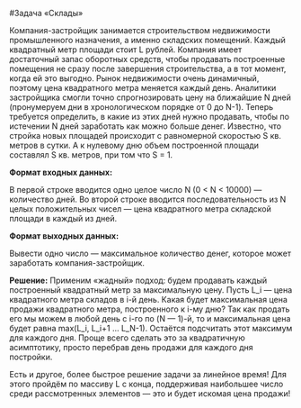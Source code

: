 #Задача «Склады»

Компания-застройщик занимается строительством недвижимости промышленного назначения, 
а именно складских помещений. Каждый квадратный метр площади стоит L рублей. 
Компания имеет достаточный запас оборотных средств, чтобы продавать построенные помещения не сразу 
после завершения строительства, а в тот момент, когда ей это выгодно. Рынок недвижимости очень динамичный, 
поэтому цена квадратного метра меняется каждый день. Аналитики застройщика смогли точно спрогнозировать 
цену на ближайшие N дней (пронумеруем дни в хронологическом порядке от 0 до N-1). 
Теперь требуется определить, в какие из этих дней нужно продавать, чтобы по истечении N дней 
заработать как можно больше денег. Известно, что стройка новых площадей происходит с равномерной 
скоростью S кв. метров в сутки. А к нулевому дню объем построенной площади составлял S кв. метров, 
при том что S = 1.

**Формат входных данных:**

В первой строке вводится одно целое число N (0 < N < 10000) — количество дней. Во второй строке вводится 
последовательность из N целых положительных чисел — цена квадратного метра складской площади в каждый из 
дней.

**Формат выходных данных:**

Вывести одно число — максимальное количество денег, которое может заработать компания-застройщик.

**Решение:**
Применим «жадный» подход: будем продавать каждый построенный квадратный метр за максимальную цену. 
Пусть L_i — цена квадратного метра складов в i-й день. Какая будет максимальная цена продажи 
квадратного метра, построенного к i-му дню? Так как продать его мы можем в любой день с i-го 
по (N — 1)-й, то и максимальная цена будет равна max(L_i, L_i+1 ... L_N-1). 
Остаётся подсчитать этот максимум для каждого дня. Проще всего сделать это за квадратичную асимптотику, 
просто перебрав день продажи для каждого дня постройки.

Есть и другое, более быстрое решение задачи за линейное время! Для этого пройдём по массиву L с конца, 
поддерживая наибольшее число среди рассмотренных элементов — это и будет искомая цена продажи!